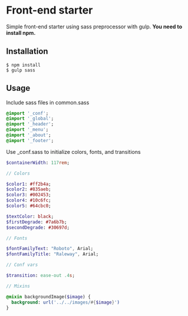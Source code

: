 # Front-end starter

Simple front-end starter using sass preprocessor with gulp. **You need to install npm.**

## Installation

~~~
$ npm install
$ gulp sass
~~~

## Usage

Include sass files in common.sass
~~~ sass
@import '_conf';
@import '_global';
@import '_header';
@import '_menu';
@import '_about';
@import '_footer';
~~~

Use _conf.sass to initialize colors, fonts, and transitions
~~~ sass
$containerWidth: 117rem;

// Colors

$color1: #ff2b4a;
$color2: #835aeb;
$color3: #002453;
$color4: #10c6fc;
$color5: #64cbc0;

$textColor: black;
$firstDegrade: #7a6b7b;
$secondDegrade: #30697d;

// Fonts

$fontFamilyText: "Roboto", Arial;
$fontFamilyTitle: "Raleway", Arial;

// Conf vars

$transition: ease-out .4s;

// Mixins

@mixin backgroundImage($image) {
  background: url('../../images/#{$image}')
}
~~~
